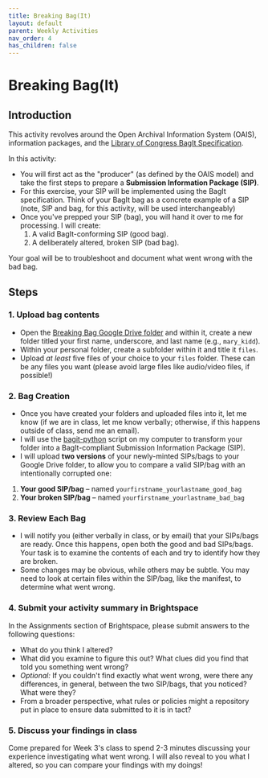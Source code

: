 ```yaml
---
title: Breaking Bag(It)
layout: default
parent: Weekly Activities
nav_order: 4
has_children: false
---
```


# Breaking Bag(It)

## Introduction
This activity revolves around the Open Archival Information System (OAIS), information packages, and the [Library of Congress BagIt Specification](https://datatracker.ietf.org/doc/html/rfc8493).

In this activity:
- You will first act as the "producer" (as defined by the OAIS model) and take the first steps to prepare a **Submission Information Package (SIP)**.
- For this exercise, your SIP will be implemented using the BagIt specification. Think of your BagIt bag as a concrete example of a SIP (note, SIP and bag, for this activity, will be used interchangeably)
- Once you've prepped your SIP (bag), you will hand it over to me for processing. I will create:
  1. A valid BagIt-conforming SIP (good bag).
  2. A deliberately altered, broken SIP (bad bag).

Your goal will be to troubleshoot and document what went wrong with the bad bag.

## Steps

### 1. Upload bag contents

- Open the [Breaking Bag Google Drive folder](https://drive.google.com/drive/folders/1U1Va5o9ksyrg5yBtqL8RAOe5Y8OttCwX?usp=sharing) and within it, create a new folder titled your first name, underscore, and last name (e.g., `mary_kidd`).
- Within your personal folder, create a subfolder within it and title it `files`.
- Upload _at least_ five files of your choice to your `files` folder. These can be any files you want (please avoid large files like audio/video files, if possible!)

### 2. Bag Creation

- Once you have created your folders and uploaded files into it, let me know (if we are in class, let me know verbally; otherwise, if this happens outside of class, send me an email).
- I will use the [bagit-python](https://github.com/LibraryOfCongress/bagit-python) script on my computer to transform your folder into a BagIt-compliant Submission Information Package (SIP).
- I will upload **two versions** of your newly-minted SIPs/bags to your Google Drive folder, to allow you to compare a valid SIP/bag with an intentionally corrupted one:
1. **Your good SIP/bag** – named `yourfirstname_yourlastname_good_bag`
2. **Your broken SIP/bag** – named `yourfirstname_yourlastname_bad_bag`

### 3. Review Each Bag
- I will notify you (either verbally in class, or by email) that your SIPs/bags are ready. Once this happens, open both the good and bad SIPs/bags. Your task is to examine the contents of each and try to identify how they are broken.
- Some changes may be obvious, while others may be subtle. You may need to look at certain files within the SIP/bag, like the manifest, to determine what went wrong.

### 4. Submit your activity summary in Brightspace

In the Assignments section of Brightspace, please submit answers to the following questions:
- What do you think I altered?
- What did you examine to figure this out? What clues did you find that told you something went wrong?
- _Optional:_ If you couldn't find exactly what went wrong, were there any differences, in general, between the two SIP/bags, that you noticed? What were they?
- From a broader perspective, what rules or policies might a repository put in place to ensure data submitted to it is in tact?

### 5. Discuss your findings in class

Come prepared for Week 3's class to spend 2-3 minutes discussing your experience investigating what went wrong. I will also reveal to you what I altered, so you can compare your findings with my doings!